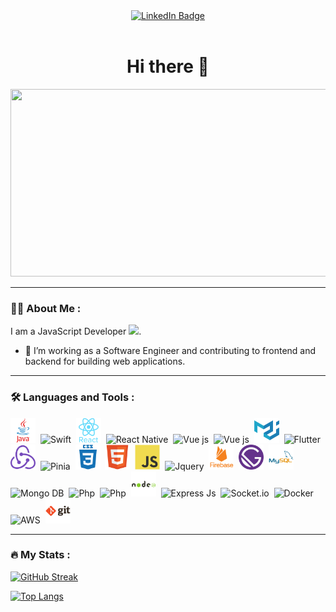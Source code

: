 <div id="header" align="center">
  <div id="badges">
    <a href="https://www.linkedin.com/in/mian-roshan-89bb89192">
      <img src="https://img.shields.io/badge/LinkedIn-blue?style=for-the-badge&logo=linkedin&logoColor=white" alt="LinkedIn Badge"/>
    </a>
  </div>
  <img src="https://komarev.com/ghpvc/?username=mian-roshan" alt=""/>
  <h1>Hi there 👋</h1>
</div>

<div align="center">
  <img src="https://media.giphy.com/media/dWesBcTLavkZuG35MI/giphy.gif" width="600" height="300"/>
</div>

---

### :man_technologist: About Me : 
I am a JavaScript Developer <img src="https://media.giphy.com/media/WUlplcMpOCEmTGBtBW/giphy.gif" width="30">.
- :telescope: I’m working as a Software Engineer and contributing to frontend and backend for building web applications.

---

### :hammer_and_wrench: Languages and Tools :
<div>
  <img src="https://github.com/devicons/devicon/raw/master/icons/java/java-original-wordmark.svg" title="Java" alt="Java" width="40" height="40"/>&nbsp;
    <img src="https://developer.apple.com/swift/images/swift-og.png" title="Swift" alt="Swift" width="40" height="40"/>&nbsp;
  <img src="https://github.com/devicons/devicon/raw/master/icons/react/react-original-wordmark.svg" title="React" alt="React" width="40" height="40"/>&nbsp;
    <img src="https://youteam.io/blog/wp-content/uploads/2021/11/react-native-logo.png" title="React Native" alt="React Native" width="40" height="40" style="object-fit:contain;"/>&nbsp;
<img src="https://upload.wikimedia.org/wikipedia/commons/thumb/9/95/Vue.js_Logo_2.svg/1200px-Vue.js_Logo_2.svg.png" title="Vue js" alt="Vue js" width="40" height="40"/>&nbsp;
<img src="https://cdn.vuetifyjs.com/docs/images/logos/vuetify-logo-v3-light.svg" title="Vue js" alt="Vue js" width="40" height="40"/>&nbsp;
  <img src="https://raw.githubusercontent.com/devicons/devicon/master/icons/materialui/materialui-original.svg" title="Material UI" alt="Material UI" width="40" height="40"/>&nbsp;
  <img src="https://cdn.iconscout.com/icon/free/png-256/free-flutter-2038877-1720090.png" title="Flutter" alt="Flutter" width="40" height="40"/>&nbsp;
  <img src="https://github.com/devicons/devicon/raw/master/icons/redux/redux-original.svg" title="Redux" alt="Redux " width="40" height="40"/>&nbsp;
    <img src="https://pinia.vuejs.org/logo.svg" title="Pinia" alt="Pinia" width="40" height="40" style='object-fit: contain' />&nbsp;
  <img src="https://github.com/devicons/devicon/raw/master/icons/css3/css3-plain-wordmark.svg"  title="CSS3" alt="CSS" width="40" height="40"/>&nbsp;
  <img src="https://github.com/devicons/devicon/raw/master/icons/html5/html5-original.svg" title="HTML5" alt="HTML" width="40" height="40"/>&nbsp;
  <img src="https://github.com/devicons/devicon/raw/master/icons/javascript/javascript-original.svg" title="JavaScript" alt="JavaScript" width="40" height="40"/>&nbsp;
    <img src="https://cdn.iconscout.com/icon/free/png-256/free-jquery-8-1175153.png" title="Jquery" alt="Jquery" width="40" height="40"/>&nbsp;
  <img src="https://github.com/devicons/devicon/raw/master/icons/firebase/firebase-plain-wordmark.svg" title="Firebase" alt="Firebase" width="40" height="40"/>&nbsp;
  <img src="https://github.com/devicons/devicon/raw/master/icons/gatsby/gatsby-original.svg" title="Gatsby"  alt="Gatsby" width="40" height="40"/>&nbsp;
  <img src="https://github.com/devicons/devicon/raw/master/icons/mysql/mysql-original-wordmark.svg" title="MySQL"  alt="MySQL" width="40" height="40"/>&nbsp;
    <img src="https://repvue.imgix.net/a9yxc48y3ay5dm2udzwizc2bdyph" title="Mongo DB"  alt="Mongo DB" width="40" height="40"/>&nbsp;
   <img src="https://upload.wikimedia.org/wikipedia/commons/thumb/2/27/PHP-logo.svg/1200px-PHP-logo.svg.png" title="Php"  alt="Php" width="40" height="40" style="object-fit: contain;" />&nbsp;
    <img src="https://upload.wikimedia.org/wikipedia/commons/thumb/9/9a/Laravel.svg/1200px-Laravel.svg.png" title="Laravel"  alt="Php" width="40" height="40" style="object-fit: contain;" />&nbsp;
  <img src="https://github.com/devicons/devicon/raw/master/icons/nodejs/nodejs-original-wordmark.svg" title="NodeJS" alt="NodeJS" width="40" height="40"/>&nbsp;
    <img src="https://ajeetchaulagain.com/static/7cb4af597964b0911fe71cb2f8148d64/87351/express-js.png" title="Express Js" alt="Express Js" width="40" height="40"/>&nbsp;
       <img src="https://upload.wikimedia.org/wikipedia/commons/thumb/9/96/Socket-io.svg/1200px-Socket-io.svg.png" title="Socket.io" alt="Socket.io" width="40" height="40"/>&nbsp;
        <img src="https://seeklogo.com/images/D/docker-logo-6D6F987702-seeklogo.com.png" title="Docker" alt="Docker" width="40" height="40" style='object-fit: contain'/>&nbsp;
  <img src="https://encrypted-tbn0.gstatic.com/images?q=tbn:ANd9GcQsX11JXc7T0u3DqoJKEZXx_oRm5omDVPYcJQ&usqp=CAU" title="AWS" alt="AWS" width="40" height="40"/>&nbsp;
  <img src="https://github.com/devicons/devicon/raw/master/icons/git/git-original-wordmark.svg" title="Git" **alt="Git" width="40" height="40"/>
</div>

---

### :fire: My Stats :
[![GitHub Streak](http://github-readme-streak-stats.herokuapp.com?user=mian-roshan&theme=dark&background=000000)](https://git.io/streak-stats)

[![Top Langs](https://github-readme-stats.vercel.app/api/top-langs/?username=mian-roshan&layout=compact&theme=vision-friendly-dark)](https://github.com/anuraghazra/github-readme-stats)
